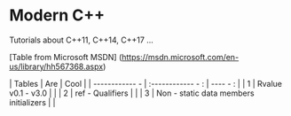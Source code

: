 # Modern C++

Tutorials about C++11, C++14, C++17 ...

[Table from Microsoft MSDN] (https://msdn.microsoft.com/en-us/library/hh567368.aspx)

| Tables | Are | Cool |
| ------------ - | :------------ - : | ---- - : |
| 1	| Rvalue v0.1 - v3.0 | |
| 2	| ref - Qualifiers | |
| 3	| Non - static data members initializers | |
